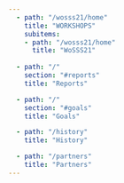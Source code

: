```yaml
---
  - path: "/wosss21/home"
    title: "WORKSHOPS"
    subitems:
    - path: "/wosss21/home"
      title: "WoSSS21"
    
  - path: "/"
    section: "#reports"
    title: "Reports"

  - path: "/"
    section: "#goals"
    title: "Goals"

  - path: "/history"
    title: "History"

  - path: "/partners"
    title: "Partners"
---
```

